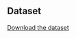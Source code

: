 ## Dataset

[Download the dataset](https://drive.google.com/drive/folders/1up3yKcJFArBQ6e0F_6n_mfW1VPHxA20A)
